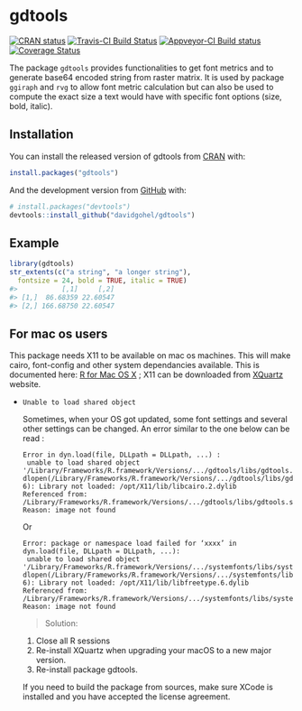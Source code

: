 
<!-- README.md is generated from README.Rmd. Please edit that file -->

# gdtools

<!-- badges: start -->

[![CRAN
status](https://www.r-pkg.org/badges/version/gdtools)](https://CRAN.R-project.org/package=gdtools)
[![Travis-CI Build
Status](https://travis-ci.org/davidgohel/gdtools.svg?branch=master)](https://travis-ci.org/davidgohel/gdtools)
[![Appveyor-CI Build
status](https://ci.appveyor.com/api/projects/status/github/davidgohel/gdtools?branch=master)](https://ci.appveyor.com/project/davidgohel/gdtools/branch/master)
[![Coverage
Status](https://img.shields.io/codecov/c/github/davidgohel/gdtools/master.svg)](https://codecov.io/github/davidgohel/gdtools?branch=master)
<!-- badges: end -->

The package `gdtools` provides functionalities to get font metrics and
to generate base64 encoded string from raster matrix. It is used by
package `ggiraph` and `rvg` to allow font metric calculation but can
also be used to compute the exact size a text would have with specific
font options (size, bold, italic).

## Installation

You can install the released version of gdtools from
[CRAN](https://CRAN.R-project.org) with:

``` r
install.packages("gdtools")
```

And the development version from
[GitHub](https://github.com/davidgohel/gdtools) with:

``` r
# install.packages("devtools")
devtools::install_github("davidgohel/gdtools")
```

## Example

``` r
library(gdtools)
str_extents(c("a string", "a longer string"), 
  fontsize = 24, bold = TRUE, italic = TRUE)
#>           [,1]     [,2]
#> [1,]  86.68359 22.60547
#> [2,] 166.68750 22.60547
```

## For mac os users

This package needs X11 to be available on mac os machines. This will
make cairo, font-config and other system dependancies available. This is
documented here: [R for Mac OS
X](https://cran.r-project.org/bin/macosx/) ; X11 can be downloaded from
[XQuartz](https://www.xquartz.org/) website.

  - `Unable to load shared object`
    
    Sometimes, when your OS got updated, some font settings and several
    other settings can be changed. An error similar to the one below can
    be read :
    
        Error in dyn.load(file, DLLpath = DLLpath, ...) : 
         unable to load shared object '/Library/Frameworks/R.framework/Versions/.../gdtools/libs/gdtools.so':
        dlopen(/Library/Frameworks/R.framework/Versions/.../gdtools/libs/gdtools.so, 6): Library not loaded: /opt/X11/lib/libcairo.2.dylib
        Referenced from: /Library/Frameworks/R.framework/Versions/.../gdtools/libs/gdtools.so 
        Reason: image not found
    
    Or
    
        Error: package or namespace load failed for ‘xxxx’ in dyn.load(file, DLLpath = DLLpath, ...):
         unable to load shared object '/Library/Frameworks/R.framework/Versions/.../systemfonts/libs/systemfonts.so':
        dlopen(/Library/Frameworks/R.framework/Versions/.../systemfonts/libs/systemfonts.so, 6): Library not loaded: /opt/X11/lib/libfreetype.6.dylib
        Referenced from: /Library/Frameworks/R.framework/Versions/.../systemfonts/libs/systemfonts.so
        Reason: image not found
    
    > Solution:
    
    1.  Close all R sessions
    2.  Re-install XQuartz when upgrading your macOS to a new major
        version.
    3.  Re-install package gdtools.
    
    If you need to build the package from sources, make sure XCode is
    installed and you have accepted the license agreement.
